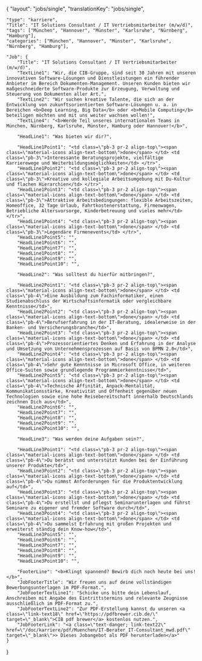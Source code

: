 {
    "layout": "jobs/single",
	"translationKey": "jobs/single",
    
    "type": "karriere",
    "Title": "IT Solutions Consultant / IT Vertriebsmitarbeiter (m/w/d)",
    "tags": ["München", "Hannover", "Münster", "Karlsruhe", "Nürnberg", "Hamburg"],
    "categories": ["München", "Hannover", "Münster", "Karlsruhe", "Nürnberg", "Hamburg"],

    "Job": {
        "Title": "IT Solutions Consultant / IT Vertriebsmitarbeiter (m/w/d)",
        "TextLine1": "Wir, die CIB-Gruppe, sind seit 30 Jahren mit unseren innovativen Software-Lösungen und Dienstleistungen ein führender Anbieter im Bereich Dokumenten-Management. Unseren Kunden bieten wir maßgeschneiderte Software-Produkte zur Erzeugung, Verwaltung und Steuerung von Dokumenten aller Art.",
        "TextLine2": "Wir suchen kreative Talente, die sich an der Entwicklung von zukunftsorientierten Software-Lösungen u. a. in Bereichen <b>Deep Learning, Big Data</b> oder <b>Mobile Computing</b> beteiligen möchten und mit uns weiter wachsen wollen!",
        "TextLine4": "<b>Werde Teil unseres internationalen Teams in München, Nürnberg, Karlsruhe, Münster, Hamburg oder Hannover!</b>",

        "HeadLine1": "Was bieten wir dir?",

        "HeadLine1Point1": "<td class=\"pb-3 pr-2 align-top\"><span class=\"material-icons align-text-bottom\">done</span> </td> <td class=\"pb-3\">Interessante Beratungsprojekte, vielfältige Karrierewege und Weiterbildungsmöglichkeiten</td> </tr>",
        "HeadLine1Point2": "<td class=\"pb-3 pr-2 align-top\"><span class=\"material-icons align-text-bottom\">done</span> </td> <td class=\"pb-3\">Kreative und kollegiale Arbeitsumgebung mit Du-Kultur und flachen Hierarchien</td> </tr>",
        "HeadLine1Point3": "<td class=\"pb-3 pr-2 align-top\"><span class=\"material-icons align-text-bottom\">done</span> </td> <td class=\"pb-3\">Attraktive Arbeitsbedingungen: flexible Arbeitszeiten, Homeoffice, 32 Tage Urlaub, Fahrtkostenerstattung, Firmenwagen, Betriebliche Altersvorsorge, Kinderbetreuung und vieles mehr</td> </tr>",
        "HeadLine1Point4": "<td class=\"pb-3 pr-2 align-top\"><span class=\"material-icons align-text-bottom\">done</span> </td> <td class=\"pb-3\">Legendäre Firmenevents</td> </tr>",
        "HeadLine1Point5": "",
        "HeadLine1Point6": "",
        "HeadLine1Point7": "",
        "HeadLine1Point8": "",
        "HeadLine1Point9": "",
        "HeadLine1Point10": "",

        "HeadLine2": "Was solltest du hierfür mitbringen?",

        "HeadLine2Point1": "<td class=\"pb-3 pr-2 align-top\"><span class=\"material-icons align-text-bottom\">done</span> </td> <td class=\"pb-4\">Eine Ausbildung zum Fachinformatiker, einen Studienabschluss der Wirtschaftsinformatik oder vergleichbare Kenntnisse</td>",
        "HeadLine2Point2": "<td class=\"pb-3 pr-2 align-top\"><span class=\"material-icons align-text-bottom\">done</span> </td> <td class=\"pb-4\">Berufserfahrung in der IT-Beratung, idealerweise in der Banken- und Versicherungsbranche</td>",
        "HeadLine2Point3": "<td class=\"pb-3 pr-2 align-top\"><span class=\"material-icons align-text-bottom\">done</span> </td> <td class=\"pb-4\">Prozessorientiertes Denken und Erfahrung in der Analyse und Umsetzung von Unternehmensprozessen auf Basis von BPMN 2.0</td>",
        "HeadLine2Point4": "<td class=\"pb-3 pr-2 align-top\"><span class=\"material-icons align-text-bottom\">done</span> </td> <td class=\"pb-4\">Sehr gute Kenntnisse in Microsoft Office, in weiteren Office-Suiten sowie grundlegende Programmierkenntnisse</td>",
        "HeadLine2Point5": "<td class=\"pb-3 pr-2 align-top\"><span class=\"material-icons align-text-bottom\">done</span> </td> <td class=\"pb-4\">Technische Affinität, Anpack-Mentalität, Kommunikationsstärke, Kreativität und Offenheit gegenüber neuen Technologien sowie eine hohe Reisebereitschaft innerhalb Deutschlands zeichnen Dich aus</td>",
        "HeadLine2Point6": "",
        "HeadLine2Point7": "",
        "HeadLine2Point8": "",
        "HeadLine2Point9": "",
        "HeadLine2Point10": "",

        "HeadLine3": "Was werden deine Aufgaben sein?",

        "HeadLine3Point1": "<td class=\"pb-3 pr-2 align-top\"><span class=\"material-icons align-text-bottom\">done</span> </td> <td class=\"pb-4\">Du berätst und unterstützt Kunden bei der Einführung unserer Produkte</td>",
        "HeadLine3Point2": "<td class=\"pb-3 pr-2 align-top\"><span class=\"material-icons align-text-bottom\">done</span> </td> <td class=\"pb-4\">Du nimmst Anforderungen für die Produktentwicklung auf</td>",
        "HeadLine3Point3": "<td class=\"pb-3 pr-2 align-top\"><span class=\"material-icons align-text-bottom\">done</span> </td> <td class=\"pb-4\">Du erstellst und pflegst Seminarunterlagen und führst Seminare zu eigener und fremder Software durch</td>",
        "HeadLine3Point4": "<td class=\"pb-3 pr-2 align-top\"><span class=\"material-icons align-text-bottom\">done</span> </td> <td class=\"pb-4\">Du sammelst Erfahrung mit großen Projekten und erweiterst ständig dein Know-how</td>",
        "HeadLine3Point5": "",
        "HeadLine3Point6": "",
        "HeadLine3Point7": "",
        "HeadLine3Point8": "",
        "HeadLine3Point9": "",
        "HeadLine3Point10": "",

        "FooterLine": "<b>Klingt spannend? Bewirb dich noch heute bei uns!</b>",
        "JobFooterTitle": "Wir freuen uns auf deine vollständigen Bewerbungsunterlagen im PDF-Format.",
        "JobFooterTextLine1": "Schicke uns bitte dein Lebenslauf, Anschreiben mit Angabe des Eintrittstermins und relevante Zeugnisse ausschließlich im PDF-Format zu.",
        "JobFooterTextLine2": "Zur PDF-Erstellung kannst du unseren <a class=\"link-text18\" href=\"https://pdfbrewer.cib.de/\" target=\"_blank\">CIB pdf brewer</a> kostenlos nutzen.",
        "JobFooterLink": "<a class=\"text-danger; link-text22\" href=\"/doc/karriere/pdf/Muenchen/IT-Berater_IT-Consultant_mwd.pdf\" target=\"_blank\">> Dieses Jobangebot als PDF herunterladen</a>"
    }

}
